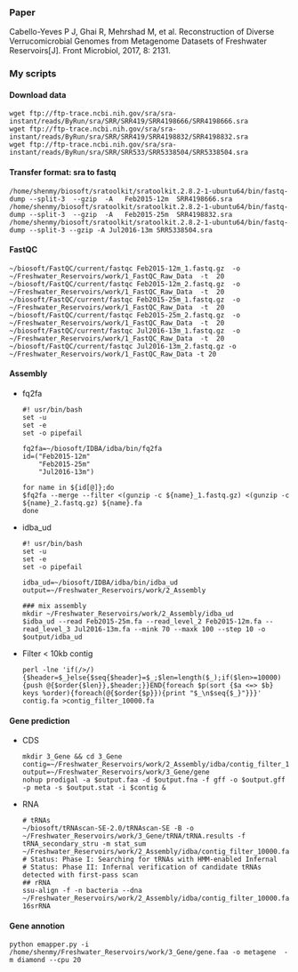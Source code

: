 ### Paper

Cabello-Yeves P J, Ghai R, Mehrshad M, et al. Reconstruction of Diverse Verrucomicrobial Genomes from Metagenome Datasets of Freshwater Reservoirs[J]. Front Microbiol, 2017, 8: 2131.

### My scripts

#### Download data

```shell
wget ftp://ftp-trace.ncbi.nih.gov/sra/sra-instant/reads/ByRun/sra/SRR/SRR419/SRR4198666/SRR4198666.sra
wget ftp://ftp-trace.ncbi.nih.gov/sra/sra-instant/reads/ByRun/sra/SRR/SRR419/SRR4198832/SRR4198832.sra
wget ftp://ftp-trace.ncbi.nih.gov/sra/sra-instant/reads/ByRun/sra/SRR/SRR533/SRR5338504/SRR5338504.sra
```

#### Transfer format: sra to fastq

```shell
/home/shenmy/biosoft/sratoolkit/sratoolkit.2.8.2-1-ubuntu64/bin/fastq-dump --split-3  --gzip  -A   Feb2015-12m  SRR4198666.sra
/home/shenmy/biosoft/sratoolkit/sratoolkit.2.8.2-1-ubuntu64/bin/fastq-dump --split-3  --gzip  -A   Feb2015-25m  SRR4198832.sra
/home/shenmy/biosoft/sratoolkit/sratoolkit.2.8.2-1-ubuntu64/bin/fastq-dump --split-3 --gzip -A Jul2016-13m SRR5338504.sra
```

#### FastQC

```shell
~/biosoft/FastQC/current/fastqc Feb2015-12m_1.fastq.gz  -o ~/Freshwater_Reservoirs/work/1_FastQC_Raw_Data  -t  20
~/biosoft/FastQC/current/fastqc Feb2015-12m_2.fastq.gz  -o ~/Freshwater_Reservoirs/work/1_FastQC_Raw_Data  -t  20
~/biosoft/FastQC/current/fastqc Feb2015-25m_1.fastq.gz  -o ~/Freshwater_Reservoirs/work/1_FastQC_Raw_Data  -t  20
~/biosoft/FastQC/current/fastqc Feb2015-25m_2.fastq.gz  -o ~/Freshwater_Reservoirs/work/1_FastQC_Raw_Data  -t  20
~/biosoft/FastQC/current/fastqc Jul2016-13m_1.fastq.gz  -o ~/Freshwater_Reservoirs/work/1_FastQC_Raw_Data  -t  20
~/biosoft/FastQC/current/fastqc Jul2016-13m_2.fastq.gz -o ~/Freshwater_Reservoirs/work/1_FastQC_Raw_Data -t 20
```

#### Assembly

- fq2fa

  ```shell
  #! usr/bin/bash
  set -u
  set -e
  set -o pipefail

  fq2fa=~/biosoft/IDBA/idba/bin/fq2fa
  id=("Feb2015-12m"
      "Feb2015-25m"
      "Jul2016-13m")

  for name in ${id[@]};do
  $fq2fa --merge --filter <(gunzip -c ${name}_1.fastq.gz) <(gunzip -c ${name}_2.fastq.gz) ${name}.fa
  done
  ```

- idba_ud
  ```shell
  #! usr/bin/bash
  set -u
  set -e
  set -o pipefail

  idba_ud=~/biosoft/IDBA/idba/bin/idba_ud
  output=~/Freshwater_Reservoirs/work/2_Assembly

  ### mix assembly
  mkdir ~/Freshwater_Reservoirs/work/2_Assembly/idba_ud
  $idba_ud --read Feb2015-25m.fa --read_level_2 Feb2015-12m.fa --read_level_3 Jul2016-13m.fa --mink 70 --maxk 100 --step 10 -o 		$output/idba_ud
  ```

- Filter < 10kb contig

  `perl -lne 'if(/>/){$header=$_}else{$seq{$header}=$_;$len=length($_);if($len>=10000){push @{$order{$len}},$header;}}END{foreach $p(sort {$a <=> $b} keys %order){foreach(@{$order{$p}}){print "$_\n$seq{$_}"}}}' contig.fa >contig_filter_10000.fa`

#### Gene prediction

- CDS

  ```shell
  mkdir 3_Gene && cd 3_Gene
  contig=~/Freshwater_Reservoirs/work/2_Assembly/idba/contig_filter_10000.fa
  output=~/Freshwater_Reservoirs/work/3_Gene/gene
  nohup prodigal -a $output.faa -d $output.fna -f gff -o $output.gff -p meta -s $output.stat -i $contig &
  ```

- RNA 

  ```shell
  # tRNAs
  ~/biosoft/tRNAscan-SE-2.0/tRNAscan-SE -B -o ~/Freshwater_Reservoirs/work/3_Gene/tRNA/tRNA.results -f tRNA_secondary_stru -m stat_sum  ~/Freshwater_Reservoirs/work/2_Assembly/idba/contig_filter_10000.fa
  # Status: Phase I: Searching for tRNAs with HMM-enabled Infernal
  # Status: Phase II: Infernal verification of candidate tRNAs detected with first-pass scan
  ## rRNA
  ssu-align -f -n bacteria --dna ~/Freshwater_Reservoirs/work/2_Assembly/idba/contig_filter_10000.fa 16srRNA
  ```

#### Gene annotion

```shell
python emapper.py -i /home/shenmy/Freshwater_Reservoirs/work/3_Gene/gene.faa -o metagene  -m diamond --cpu 20
```

